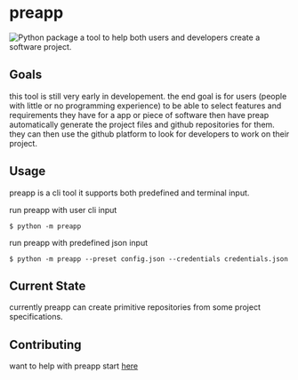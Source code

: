 # preapp
![Python package](https://github.com/stephend017/preapp/workflows/Python%20package/badge.svg)
a tool to help both users and developers create a software project. 

## Goals
this tool is still very early in developement. the end goal is for users (people with little or no programming experience) to be able to select features and requirements they have for a app or piece of software then have preap automatically generate the project files and github repositories for them. they can then use the github platform to look for developers to work on their project. 

## Usage
preapp is a cli tool it supports both predefined and terminal input.

run preapp with user cli input

```$ python -m preapp ```

run preapp with predefined json input

```$ python -m preapp --preset config.json --credentials credentials.json```

## Current State
currently preapp can create primitive repositories from some project specifications. 

## Contributing
want to help with preapp start [here](CONTRIBUTING.md)
